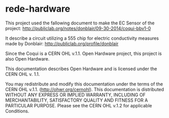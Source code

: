 # rede-hardware

This project used the fallowing document to make the EC Sensor of the project:
http://publiclab.org/notes/donblair/09-30-2014/coqui-bbv1-0

It describe a circuit utilizing a 555 chip for electric conductivity measures made by Donblair:
http://publiclab.org/profile/donblair

Since the Coqui is a CERN OHL v.1.1. Open Hardware project, this project is also Open Hardware. 

This documentation describes Open Hardware and is licensed under the
CERN OHL v. 1.1.

You may redistribute and modify this documentation under the terms of the
CERN OHL v.1.1. (http://ohwr.org/cernohl). This documentation is distributed
WITHOUT ANY EXPRESS OR IMPLIED WARRANTY, INCLUDING OF
MERCHANTABILITY, SATISFACTORY QUALITY AND FITNESS FOR A
PARTICULAR PURPOSE. Please see the CERN OHL v.1.2 for applicable
Conditions.
